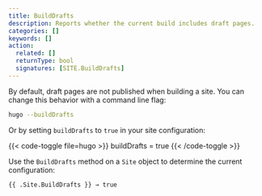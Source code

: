 ```yaml
---
title: BuildDrafts
description: Reports whether the current build includes draft pages.
categories: []
keywords: []
action:
  related: []
  returnType: bool
  signatures: [SITE.BuildDrafts]
---
```


By default, draft pages are not published when building a site. You can change this behavior with a command line flag:

```sh
hugo --buildDrafts
```

Or by setting `buildDrafts` to `true` in your site configuration:

{{< code-toggle file=hugo >}}
buildDrafts = true
{{< /code-toggle >}}

Use the `BuildDrafts` method on a `Site` object to determine the current configuration:

```go-html-template
{{ .Site.BuildDrafts }} → true
```
